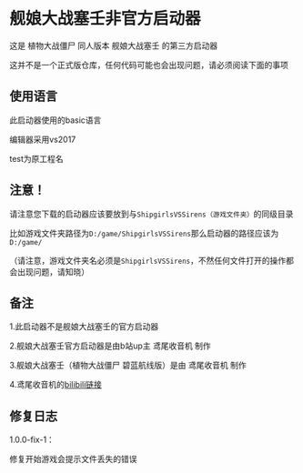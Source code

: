 # 舰娘大战塞壬非官方启动器

这是 植物大战僵尸 同人版本 舰娘大战塞壬 的第三方启动器

这并不是一个正式版仓库，任何代码可能也会出现问题，请必须阅读下面的事项

## 使用语言

此启动器使用的basic语言

编辑器采用vs2017

test为原工程名

## 注意！

请注意您下载的启动器应该要放到与```ShipgirlsVSSirens（游戏文件夹）```的同级目录

比如游戏文件夹路径为```D:/game/ShipgirlsVSSirens```那么启动器的路径应该为```D:/game/```

（请注意，游戏文件夹名必须是```ShipgirlsVSSirens```，不然任何文件打开的操作都会出现问题，请知晓）

## 备注

1.此启动器不是舰娘大战塞壬的官方启动器

2.舰娘大战塞壬官方启动器是由b站up主 鸢尾收音机 制作

3.舰娘大战塞壬（植物大战僵尸 碧蓝航线版）是由 鸢尾收音机 制作

4.鸢尾收音机的<a href="https://space.bilibili.com/41356186">bilibili链接</a>

## 修复日志

1.0.0-fix-1：

修复开始游戏会提示文件丢失的错误
